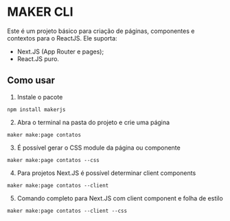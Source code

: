 # MAKER CLI

Este é um projeto básico para criação de páginas, componentes e contextos para o ReactJS. Ele suporta:

- Next.JS (App Router e pages);
- React.JS puro.

## Como usar

1. Instale o pacote
```
npm install makerjs
```

2. Abra o terminal na pasta do projeto e crie uma página
```
maker make:page contatos 
```

3. É possível gerar o CSS module da página ou componente
```
maker make:page contatos --css
```

4. Para projetos Next.JS é possível determinar client components
```
maker make:page contatos --client
```

5. Comando completo para Next.JS com client component e folha de estilo
```
maker make:page contatos --client --css
```

